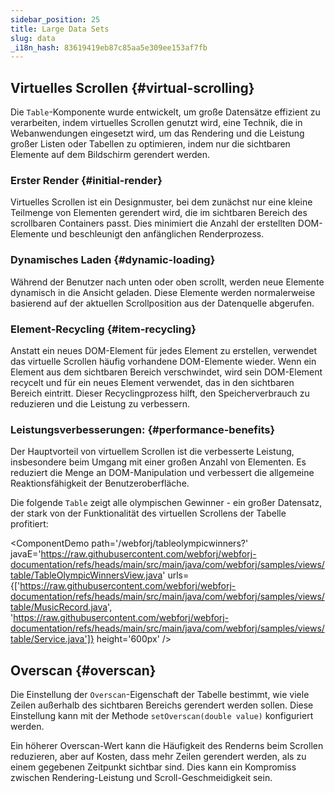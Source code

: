 ```yaml
---
sidebar_position: 25
title: Large Data Sets
slug: data
_i18n_hash: 83619419eb87c85aa5e309ee153af7fb
---
```

## Virtuelles Scrollen {#virtual-scrolling}

Die `Table`-Komponente wurde entwickelt, um große Datensätze effizient zu verarbeiten, indem virtuelles Scrollen genutzt wird, eine Technik, die in Webanwendungen eingesetzt wird, um das Rendering und die Leistung großer Listen oder Tabellen zu optimieren, indem nur die sichtbaren Elemente auf dem Bildschirm gerendert werden.

### Erster Render {#initial-render}

Virtuelles Scrollen ist ein Designmuster, bei dem zunächst nur eine kleine Teilmenge von Elementen gerendert wird, die im sichtbaren Bereich des scrollbaren Containers passt. Dies minimiert die Anzahl der erstellten DOM-Elemente und beschleunigt den anfänglichen Renderprozess.

### Dynamisches Laden {#dynamic-loading}
Während der Benutzer nach unten oder oben scrollt, werden neue Elemente dynamisch in die Ansicht geladen. Diese Elemente werden normalerweise basierend auf der aktuellen Scrollposition aus der Datenquelle abgerufen.

### Element-Recycling {#item-recycling}
Anstatt ein neues DOM-Element für jedes Element zu erstellen, verwendet das virtuelle Scrollen häufig vorhandene DOM-Elemente wieder. Wenn ein Element aus dem sichtbaren Bereich verschwindet, wird sein DOM-Element recycelt und für ein neues Element verwendet, das in den sichtbaren Bereich eintritt. Dieser Recyclingprozess hilft, den Speicherverbrauch zu reduzieren und die Leistung zu verbessern.

### Leistungsverbesserungen: {#performance-benefits}

Der Hauptvorteil von virtuellem Scrollen ist die verbesserte Leistung, insbesondere beim Umgang mit einer großen Anzahl von Elementen. Es reduziert die Menge an DOM-Manipulation und verbessert die allgemeine Reaktionsfähigkeit der Benutzeroberfläche.

Die folgende `Table` zeigt alle olympischen Gewinner - ein großer Datensatz, der stark von der Funktionalität des virtuellen Scrollens der Tabelle profitiert:

<ComponentDemo
path='/webforj/tableolympicwinners?' 
javaE='https://raw.githubusercontent.com/webforj/webforj-documentation/refs/heads/main/src/main/java/com/webforj/samples/views/table/TableOlympicWinnersView.java'
urls={['https://raw.githubusercontent.com/webforj/webforj-documentation/refs/heads/main/src/main/java/com/webforj/samples/views/table/MusicRecord.java', 
'https://raw.githubusercontent.com/webforj/webforj-documentation/refs/heads/main/src/main/java/com/webforj/samples/views/table/Service.java']}
height='600px'
/>

## Overscan {#overscan}

Die Einstellung der `Overscan`-Eigenschaft der Tabelle bestimmt, wie viele Zeilen außerhalb des sichtbaren Bereichs gerendert werden sollen. Diese Einstellung kann mit der Methode `setOverscan(double value)` konfiguriert werden.

Ein höherer Overscan-Wert kann die Häufigkeit des Renderns beim Scrollen reduzieren, aber auf Kosten, dass mehr Zeilen gerendert werden, als zu einem gegebenen Zeitpunkt sichtbar sind. Dies kann ein Kompromiss zwischen Rendering-Leistung und Scroll-Geschmeidigkeit sein.
